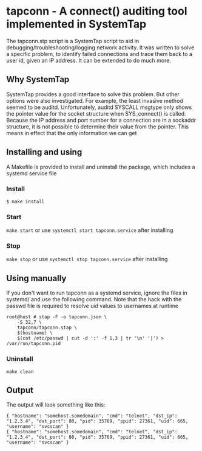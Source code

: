 # tapconn - A connect() auditing tool implemented in SystemTap

The tapconn.stp script is a SystemTap script to aid in debugging/troubleshooting/logging network activity. It was written to solve a specific problem, to identify failed connections and trace them back to a user id, given an IP address. It can be extended to do much more.

## Why SystemTap

SystemTap provides a good interface to solve this problem. But other options were also investigated. For example, the least invasive method seemed to be auditd. Unfortunately, auditd SYSCALL msgtype only shows the pointer value for the socket structure when SYS_connect() is called. Because the IP address and port number for a connection are in a sockaddr structure, it is not possible to determine their value from the pointer. This means in effect that the only information we can get 

## Installing and using

A Makefile is provided to install and uninstall the package, which includes a systemd service file

### Install 

```
$ make install
```

### Start

```make start``` or use ```systemctl start tapconn.service``` after installing

### Stop

```make stop``` or use ```systemctl stop tapconn.service``` after installing

## Using manually

If you don't want to run tapconn as a systemd service, ignore the files in systemd/ and use the following command. Note that the hack with the passwd file is required to resolve uid values to usernames at runtime

```
root@host # stap -F -o tapconn.json \
    -S 32,7 \
    tapconn/tapconn.stap \
    $(hostname) \
    $(cat /etc/passwd | cut -d ':' -f 1,3 | tr '\n' '|') > /var/run/tapconn.pid
```

### Uninstall

```make clean```

## Output

The output will look something like this:

```
{ "hostname": "somehost.somedomain", "cmd": "telnet", "dst_ip": "1.2.3.4", "dst_port": 80, "pid": 35769, "ppid": 27361, "uid": 665, "username": "svcscan" }
{ "hostname": "somehost.somedomain", "cmd": "telnet", "dst_ip": "1.2.3.4", "dst_port": 80, "pid": 35769, "ppid": 27361, "uid": 665, "username": "svcscan" }
```
